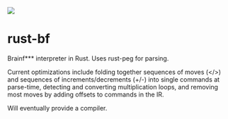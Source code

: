 ![](https://travis-ci.org/jag426/rust-bf.svg?branch=master)
# rust-bf
Brainf*** interpreter in Rust. Uses rust-peg for parsing.

Current optimizations include folding together sequences of moves (</>) and sequences of increments/decrements (+/-) into single commands at parse-time, detecting and converting multiplication loops, and removing most moves by adding offsets to commands in the IR.

Will eventually provide a compiler.
